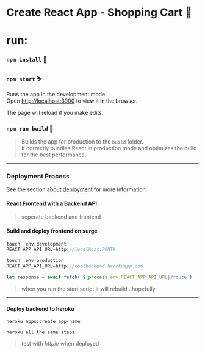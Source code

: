 # Create React App - Shopping Cart 🦃

# run:
### `npm install` 🦉
### `npm start` ⛷

Runs the app in the development mode.<br>
Open [http://localhost:3000](http://localhost:3000) to view it in the browser.

The page will reload if you make edits.<br>

### `npm run build` 🧮

> Builds the app for production to the `build` folder.<br>
It correctly bundles React in production mode and optimizes the build for the best performance.

---
### Deployment Process 
See the section about [deployment](https://facebook.github.io/create-react-app/docs/deployment) for more information.
#### React Frontend with a Backend API

> seperate backend and frontend

#### Build and deploy frontend on surge
```go
touch .env.development
REACT_APP_API_URL=http://localhost:PORT#
```
```go
touch .env.production
REACT_APP_API_URL=http://coolbackend.herokuapp.com
```
```js
let response = await fetch(`${process.env.REACT_APP_API_URL}/route`)
```
> when you run the start script it will rebuild...hopefully


---
#### Deploy backend to heroku

`heroku apps:create app-name`

`heroku all the same steps`

> test with *httpie* when deployed




